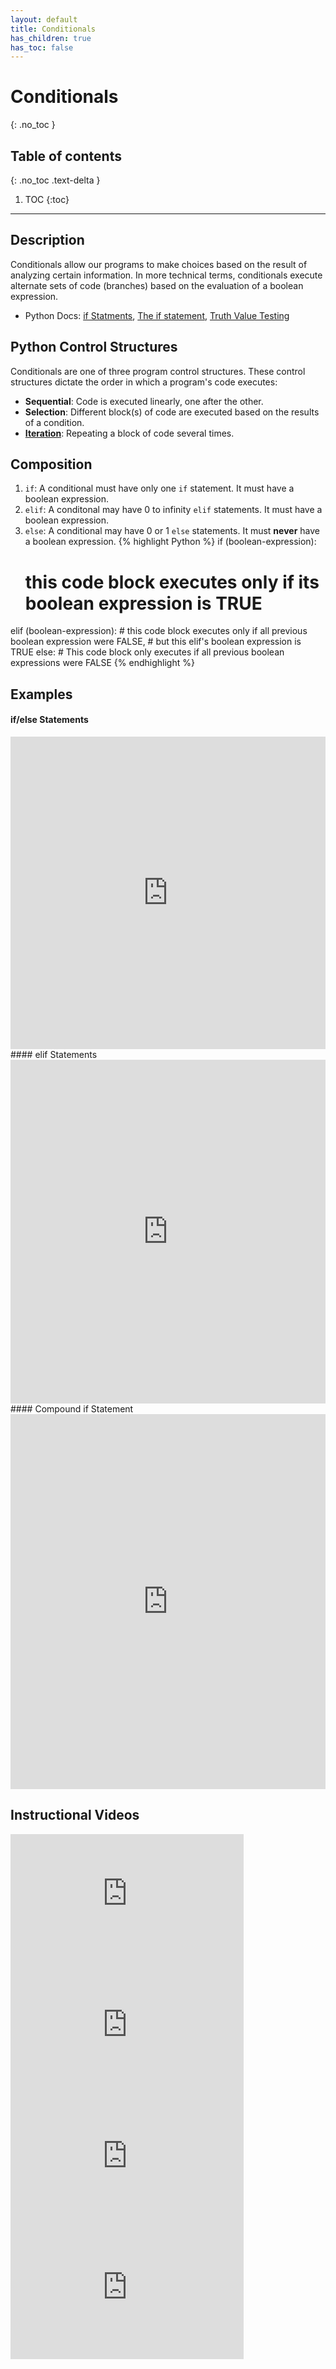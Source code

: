 ```yaml
---
layout: default
title: Conditionals
has_children: true
has_toc: false
---
```


# Conditionals
{: .no_toc }
## Table of contents
{: .no_toc .text-delta }

1. TOC
{:toc}

---

## Description
Conditionals allow our programs to make choices based on the result of analyzing certain information. In more technical terms, conditionals execute alternate sets of code (branches) based on the evaluation of a boolean expression.
- Python Docs: [if Statments](https://docs.python.org/3/tutorial/controlflow.html#if-statements), [The if statement](https://docs.python.org/3/reference/compound_stmts.html#if), [Truth Value Testing](https://docs.python.org/3/library/stdtypes.html#truth-value-testing)

## Python Control Structures
Conditionals are one of three program control structures. These control structures dictate the order in which a program's code executes:
- **Sequential**: Code is executed linearly, one after the other.
- **Selection**: Different block(s) of code are executed based on the results of a condition.
- [**Iteration**](https://cs-1030.github.io/_pages/loops/): Repeating a block of code several times.

## Composition
1. `if`: A conditional must have only one `if` statement. It must have a boolean expression.
2. `elif`: A conditonal may have 0 to infinity `elif` statements. It must have a boolean expression.
3. `else`: A conditional may have 0 or 1 `else` statements. It must **never** have a boolean expression.
{% highlight Python %}
if (boolean-expression):
    # this code block executes only if its boolean expression is TRUE
elif (boolean-expression):
    # this code block executes only if all previous boolean expression were FALSE,
    # but this elif's boolean expression is TRUE
else:
    # This code block only executes if all previous boolean expressions were FALSE
{% endhighlight %}

## Examples 
#### if/else Statements
<iframe height="500px" width="100%" src="https://repl.it/@bianca_ruiz/simpleIfTaco?lite=true" scrolling="no" frameborder="no" allowtransparency="true" allowfullscreen="true" sandbox="allow-forms allow-pointer-lock allow-popups allow-same-origin allow-scripts allow-modals"></iframe><br>
#### elif Statements
<iframe height="550px" width="100%" src="https://repl.it/@bianca_ruiz/elifTaco?lite=true" scrolling="no" frameborder="no" allowtransparency="true" allowfullscreen="true" sandbox="allow-forms allow-pointer-lock allow-popups allow-same-origin allow-scripts allow-modals"></iframe><br>
#### Compound if Statement
<iframe height="600px" width="100%" src="https://repl.it/@bianca_ruiz/compoundIfTaco?lite=true" scrolling="no" frameborder="no" allowtransparency="true" allowfullscreen="true" sandbox="allow-forms allow-pointer-lock allow-popups allow-same-origin allow-scripts allow-modals"></iframe>

## Instructional Videos

<iframe width="373" height="210" src="https://www.youtube.com/embed/eSYeHlwDCNA" frameborder="0" allow="accelerometer; autoplay; clipboard-write; encrypted-media; gyroscope; picture-in-picture" allowfullscreen></iframe>
<iframe width="373" height="210" src="https://www.youtube.com/embed/5pPKYWqkoek" frameborder="0" allow="accelerometer; autoplay; clipboard-write; encrypted-media; gyroscope; picture-in-picture" allowfullscreen></iframe>
<iframe width="373" height="210" src="https://www.youtube.com/embed/oYaGJBMoXok" frameborder="0" allow="accelerometer; autoplay; clipboard-write; encrypted-media; gyroscope; picture-in-picture" allowfullscreen></iframe>
<iframe width="373" height="210" src="https://www.youtube.com/embed/IBOHc87yFYw" frameborder="0" allow="accelerometer; autoplay; clipboard-write; encrypted-media; gyroscope; picture-in-picture" allowfullscreen></iframe>
